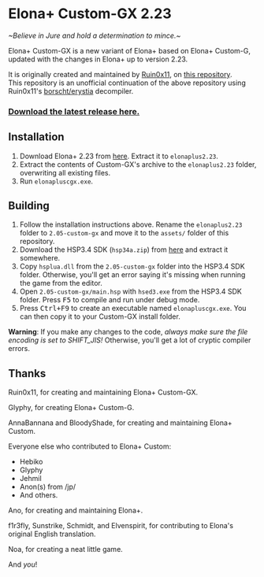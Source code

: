 # Elona+ Custom-GX 2.23

*\~Believe in Jure and hold a determination to mince.\~*

Elona+ Custom-GX is a new variant of Elona+ based on Elona+ Custom-G, updated with the changes in Elona+ up to version 2.23.

It is originally created and maintained by [Ruin0x11](https://github.com/Ruin0x11), on [this repository](https://github.com/Ruin0x11/ElonaPlusCustom-GX).  
This repository is an unofficial continuation of the above repository using Ruin0x11's [borscht/erystia](https://github.com/Ruin0x11/borscht) decompiler.

### **[Download the latest release here.](https://github.com/JianmengYu/ElonaPlusCustom-GX/releases/)**

## Installation

1. Download Elona+ 2.23 from [here](https://mega.nz/file/sfVkVboK#GozgcxLgQKLDRWhYrQCp28lK5v2G8O7OlEvWwnZvsOg). Extract it to `elonaplus2.23`.
2. Extract the contents of Custom-GX's archive to the `elonaplus2.23` folder, overwriting all existing files.
3. Run `elonapluscgx.exe`.

## Building

1. Follow the installation instructions above. Rename the `elonaplus2.23` folder to `2.05-custom-gx` and move it to the `assets/` folder of this repository.
2. Download the HSP3.4 SDK (`hsp34a.zip`) from [here](http://hsp.tv/make/downlist.html) and extract it somewhere.
3. Copy `hsplua.dll` from the `2.05-custom-gx` folder into the HSP3.4 SDK folder. Otherwise, you'll get an error saying it's missing when running the game from the editor.
4. Open `2.05-custom-gx/main.hsp` with `hsed3.exe` from the HSP3.4 SDK folder. Press <kbd>F5</kbd> to compile and run under debug mode.
5. Press <kbd>Ctrl+F9</kbd> to create an executable named `elonapluscgx.exe`. You can then copy it to your Custom-GX install folder.

**Warning**: If you make any changes to the code, *always make sure the file encoding is set to SHIFT_JIS!* Otherwise, you'll get a lot of cryptic compiler errors.

## Thanks

Ruin0x11, for creating and maintaining Elona+ Custom-GX.

Glyphy, for creating Elona+ Custom-G.

AnnaBannana and BloodyShade, for creating and maintaining Elona+ Custom.

Everyone else who contributed to Elona+ Custom:
 - Hebiko
 - Glyphy
 - Jehmil
 - Anon(s) from /jp/
 - And others.

Ano, for creating and maintaining Elona+.

f1r3fly, Sunstrike, Schmidt, and Elvenspirit, for contributing to Elona's original English translation.

Noa, for creating a neat little game.

And *you*!
